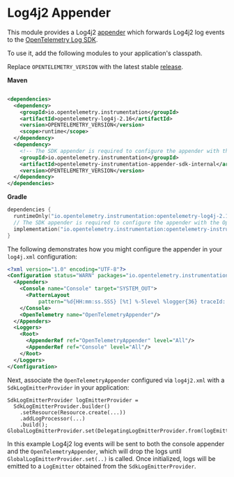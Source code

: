 # Log4j2 Appender

This module provides a Log4j2 [appender](https://logging.apache.org/log4j/2.x/manual/appenders.html)
which forwards Log4j2 log events to
the [OpenTelemetry Log SDK](https://github.com/open-telemetry/opentelemetry-java/tree/main/sdk/logs).

To use it, add the following modules to your application's classpath.

Replace `OPENTELEMETRY_VERSION` with the latest
stable [release](https://search.maven.org/search?q=g:io.opentelemetry.instrumentation).

**Maven**

```xml

<dependencies>
  <dependency>
    <groupId>io.opentelemetry.instrumentation</groupId>
    <artifactId>opentelemetry-log4j-2.16</artifactId>
    <version>OPENTELEMETRY_VERSION</version>
    <scope>runtime</scope>
  </dependency>
  <dependency>
    <!-- The SDK appender is required to configure the appender with the OpenTelemetry Log SDK -->
    <groupId>io.opentelemetry.instrumentation</groupId>
    <artifactId>opentelemetry-instrumentation-appender-sdk-internal</artifactId>
    <version>OPENTELEMETRY_VERSION</version>
  </dependency>
</dependencies>
```

**Gradle**

```kotlin
dependencies {
  runtimeOnly("io.opentelemetry.instrumentation:opentelemetry-log4j-2.16:OPENTELEMETRY_VERSION")
  // The SDK appender is required to configure the appender with the OpenTelemetry Log SDK
  implementation("io.opentelemetry.instrumentation:opentelemetry-instrumentation-appender-sdk-internal:OPENTELEMETRY_VERSION")
}
```

The following demonstrates how you might configure the appender in your `log4j.xml` configuration:

```xml
<?xml version="1.0" encoding="UTF-8"?>
<Configuration status="WARN" packages="io.opentelemetry.instrumentation.log4j.v2_16">
  <Appenders>
    <Console name="Console" target="SYSTEM_OUT">
      <PatternLayout
          pattern="%d{HH:mm:ss.SSS} [%t] %-5level %logger{36} traceId: %X{trace_id} spanId: %X{span_id} flags: %X{trace_flags} - %msg%n"/>
    </Console>
    <OpenTelemetry name="OpenTelemetryAppender"/>
  </Appenders>
  <Loggers>
    <Root>
      <AppenderRef ref="OpenTelemetryAppender" level="All"/>
      <AppenderRef ref="Console" level="All"/>
    </Root>
  </Loggers>
</Configuration>
```

Next, associate the `OpenTelemetryAppender` configured via `log4j2.xml` with
a `SdkLogEmitterProvider` in your application:

```
SdkLogEmitterProvider logEmitterProvider =
  SdkLogEmitterProvider.builder()
    .setResource(Resource.create(...))
    .addLogProcessor(...)
    .build();
GlobalLogEmitterProvider.set(DelegatingLogEmitterProvider.from(logEmitterProvider));
```

In this example Log4j2 log events will be sent to both the console appender and
the `OpenTelemetryAppender`, which will drop the logs until `GlobalLogEmitterProvider.set(..)` is
called. Once initialized, logs will be emitted to a `LogEmitter` obtained from
the `SdkLogEmitterProvider`.
